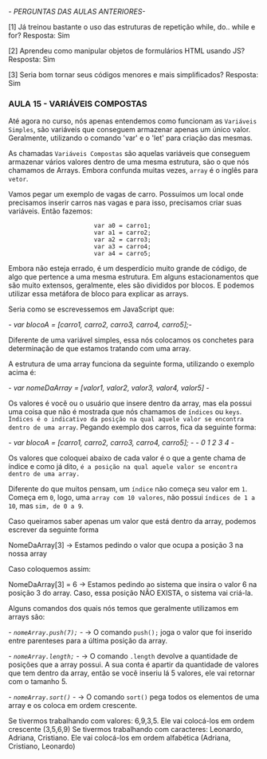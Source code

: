 *- PERGUNTAS DAS AULAS ANTERIORES-* 

[1] Já treinou bastante o uso das estruturas de repetição while, do.. while e for?
Resposta: Sim

[2] Aprendeu como manipular objetos de formulários HTML usando JS?
Resposta: Sim

[3] Seria bom tornar seus códigos menores e mais simplificados?
Resposta: Sim


### AULA 15 - VARIÁVEIS COMPOSTAS

Até agora no curso, nós apenas entendemos como funcionam as `Variáveis Simples`, são variáveis que conseguem armazenar apenas um único valor. Geralmente, utilizando o comando 'var' e o 'let' para criação das mesmas.

As chamadas `Variáveis Compostas` são aquelas variáveis que conseguem armazenar vários valores dentro de uma mesma estrutura, são o que nós chamamos de Arrays. Embora confunda muitas vezes, `array` é o inglês para `vetor`.

Vamos pegar um exemplo de vagas de carro. 
Possuímos um local onde precisamos inserir carros nas vagas e para isso, precisamos criar suas variáveis. Então fazemos:

							var a0 = carro1;
							var a1 = carro2;
							var a2 = carro3;
							var a3 = carro4;
							var a4 = carro5;

Embora não esteja errado, é um desperdício muito grande de código, de algo que pertence a uma mesma estrutura. Em alguns estacionamentos que são muito extensos, geralmente, eles são divididos por blocos. E podemos utilizar essa metáfora de bloco para explicar as arrays. 

Seria como se escrevessemos em JavaScript que:

*-						var blocoA = [carro1, carro2, carro3, carro4, carro5];-*

Diferente de uma variável simples, essa nós colocamos os conchetes para determinação de que estamos tratando com uma array.

A estrutura de uma array funciona da seguinte forma, utilizando o exemplo acima é:

*-					var nomeDaArray = [valor1, valor2, valor3, valor4, valor5] -*

Os valores é você ou o usuário que insere dentro da array, mas ela possui uma coisa que não é mostrada que nós chamamos de `índices` ou `keys`. `Índices é o indicativo da posição na qual aquele valor se encontra dentro de uma array`. Pegando exemplo dos carros, fica da seguinte forma:

*-						var blocoA = [carro1, carro2, carro3, carro4, carro5]; -*
*-										0        1       2       3       4  -*

Os valores que coloquei abaixo de cada valor é o que a gente chama de índice e como já dito, `é a posição na qual aquele valor se encontra dentro de uma array. `

Diferente do que muitos pensam, um `índice` não começa seu valor em `1`. Começa em `0`, logo, uma `array com 10 valores`, não possui `índices de 1 a 10`, mas `sim, de 0 a 9`.

Caso queiramos saber apenas um valor que está dentro da array, podemos escrever da seguinte forma

NomeDaArray[3] -> Estamos pedindo o valor que ocupa a posição 3 na nossa array

Caso coloquemos assim:

NomeDaArray[3] = 6 -> Estamos pedindo ao sistema que insira o valor 6 na posição 3 do array. Caso, essa posição NÃO EXISTA, o sistema vai criá-la.

Alguns comandos dos quais nós temos que geralmente utilizamos em arrays são:

*- 	`nomeArray.push(7);`  -* -> O comando `push();` joga o valor que foi inserido entre parenteses para a última posição da array.

*- `nomeArray.length;` -* -> O comando `.length` devolve a quantidade de posições que a array possui. A sua conta é apartir da quantidade de valores que tem dentro da array, então se você inseriu lá 5 valores, ele vai retornar com o tamanho 5.

*- `nomeArray.sort()` -* -> O comando `sort()` pega todos os elementos de uma array e os coloca em ordem crescente. 

Se tivermos trabalhando com valores: 6,9,3,5. Ele vai colocá-los em ordem crescente (3,5,6,9)
Se tivermos trabalhando com caracteres: Leonardo, Adriana, Cristiano. Ele vai colocá-los em ordem alfabética (Adriana, Cristiano, Leonardo)

